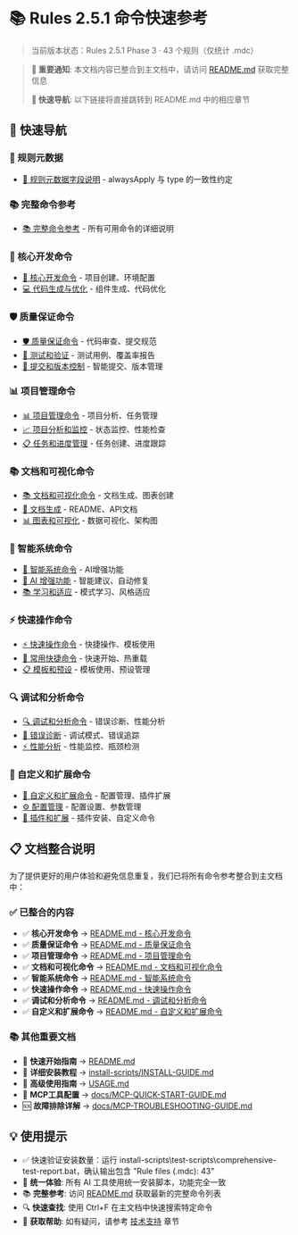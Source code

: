 # 📚 Rules 2.5.1 命令快速参考
> 当前版本状态：Rules 2.5.1 Phase 3 · 43 个规则（仅统计 .mdc）

> **📢 重要通知**: 本文档内容已整合到主文档中，请访问 [README.md](README.md) 获取完整信息
>
> **🎯 快速导航**: 以下链接将直接跳转到 README.md 中的相应章节

## 📖 快速导航

### 🧾 规则元数据
- [🧾 规则元数据字段说明](README.md#-规则元数据字段说明) - alwaysApply 与 type 的一致性约定

### 📚 完整命令参考
- [📚 完整命令参考](README.md#-完整命令参考) - 所有可用命令的详细说明

### 🔧 核心开发命令
- [🔧 核心开发命令](README.md#-核心开发命令) - 项目创建、环境配置
- [💻 代码生成与优化](README.md#-代码生成与优化) - 组件生成、代码优化

### 🛡️ 质量保证命令
- [🛡️ 质量保证命令](README.md#️-质量保证命令) - 代码审查、提交规范
- [🧪 测试和验证](README.md#-测试和验证) - 测试用例、覆盖率报告
- [📝 提交和版本控制](README.md#-提交和版本控制) - 智能提交、版本管理

### 📊 项目管理命令
- [📊 项目管理命令](README.md#-项目管理命令) - 项目分析、任务管理
- [📈 项目分析和监控](README.md#-项目分析和监控) - 状态监控、性能检查
- [📋 任务和进度管理](README.md#-任务和进度管理) - 任务创建、进度跟踪

### 📚 文档和可视化命令
- [📚 文档和可视化命令](README.md#-文档和可视化命令) - 文档生成、图表创建
- [📖 文档生成](README.md#-文档生成) - README、API文档
- [📊 图表和可视化](README.md#-图表和可视化) - 数据可视化、架构图

### 🧠 智能系统命令
- [🧠 智能系统命令](README.md#-智能系统命令) - AI增强功能
- [🤖 AI 增强功能](README.md#-ai-增强功能) - 智能建议、自动修复
- [📚 学习和适应](README.md#-学习和适应) - 模式学习、风格适应

### ⚡ 快速操作命令
- [⚡ 快速操作命令](README.md#-快速操作命令) - 快捷操作、模板使用
- [🚀 常用快捷命令](README.md#-常用快捷命令) - 快速开始、热重载
- [📋 模板和预设](README.md#-模板和预设) - 模板使用、预设管理

### 🔍 调试和分析命令
- [🔍 调试和分析命令](README.md#-调试和分析命令) - 错误诊断、性能分析
- [🐛 错误诊断](README.md#-错误诊断) - 调试模式、错误追踪
- [⚡ 性能分析](README.md#-性能分析) - 性能监控、瓶颈检测

### 🎨 自定义和扩展命令
- [🎨 自定义和扩展命令](README.md#-自定义和扩展命令) - 配置管理、插件扩展
- [⚙️ 配置管理](README.md#️-配置管理) - 配置设置、参数管理
- [🔌 插件和扩展](README.md#-插件和扩展) - 插件安装、自定义命令

## 📋 文档整合说明

为了提供更好的用户体验和避免信息重复，我们已将所有命令参考整合到主文档中：

### ✅ 已整合的内容
- ✅ **核心开发命令** → [README.md - 核心开发命令](README.md#-核心开发命令)
- ✅ **质量保证命令** → [README.md - 质量保证命令](README.md#️-质量保证命令)
- ✅ **项目管理命令** → [README.md - 项目管理命令](README.md#-项目管理命令)
- ✅ **文档和可视化命令** → [README.md - 文档和可视化命令](README.md#-文档和可视化命令)
- ✅ **智能系统命令** → [README.md - 智能系统命令](README.md#-智能系统命令)
- ✅ **快速操作命令** → [README.md - 快速操作命令](README.md#-快速操作命令)
- ✅ **调试和分析命令** → [README.md - 调试和分析命令](README.md#-调试和分析命令)
- ✅ **自定义和扩展命令** → [README.md - 自定义和扩展命令](README.md#-自定义和扩展命令)

### 📚 其他重要文档
- 📖 **快速开始指南** → [README.md](README.md)
- 📖 **详细安装教程** → [install-scripts/INSTALL-GUIDE.md](install-scripts/INSTALL-GUIDE.md)
- 🔧 **高级使用指南** → [USAGE.md](USAGE.md)
- 🔧 **MCP工具配置** → [docs/MCP-QUICK-START-GUIDE.md](docs/MCP-QUICK-START-GUIDE.md)
- 🆘 **故障排除详解** → [docs/MCP-TROUBLESHOOTING-GUIDE.md](docs/MCP-TROUBLESHOOTING-GUIDE.md)

## 💡 使用提示

- ✅ 快速验证安装数量：运行 install-scripts\\test-scripts\\comprehensive-test-report.bat，确认输出包含 "Rule files (.mdc): 43"
- 🎯 **统一体验**: 所有 AI 工具使用统一安装脚本，功能完全一致
- 📚 **完整参考**: 访问 [README.md](README.md) 获取最新的完整命令列表
- 🔍 **快速查找**: 使用 Ctrl+F 在主文档中快速搜索特定命令
- 💬 **获取帮助**: 如有疑问，请参考 [技术支持](README.md#-技术支持) 章节
